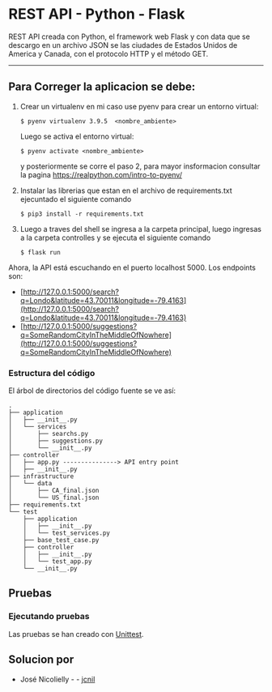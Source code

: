 # REST API - Python - Flask

REST API creada con Python, el framework web Flask y con data que se descargo en un archivo JSON se las ciudades de Estados Unidos de America y Canada, con el protocolo HTTP y el método GET.

<hr/>


## Para Correger la aplicacion se debe:

1. Crear un virtualenv en mi caso use pyenv para crear un entorno virtual:

    `$ pyenv virtualenv 3.9.5  <nombre_ambiente>`

    Luego se activa el entorno virtual:

    `$ pyenv activate <nombre_ambiente>`

    y posteriormente se corre el paso 2, para mayor insformacion consultar la pagina https://realpython.com/intro-to-pyenv/     

2. Instalar las librerias que estan en el archivo de requirements.txt ejecuntado el siguiente comando

   `$ pip3 install -r requirements.txt`

3. Luego a traves del shell se ingresa a la carpeta principal, luego ingresas a la carpeta controlles y se ejecuta el siguiente comando

   `$ flask run`

Ahora, la API está escuchando en el puerto localhost 5000. Los endpoints son:

 - [http://127.0.0.1:5000/search?q=Londo&latitude=43.70011&longitude=-79.4163](http://127.0.0.1:5000/search?q=Londo&latitude=43.70011&longitude=-79.4163)
 - [http://127.0.0.1:5000/suggestions?q=SomeRandomCityInTheMiddleOfNowhere](http://127.0.0.1:5000/suggestions?q=SomeRandomCityInTheMiddleOfNowhere)

 ### Estructura del código

El árbol de directorios del código fuente se ve así:

```
.
├── application
│   ├── __init__.py
│   └── services
│       ├── searchs.py
│       ├── suggestions.py
│       └── __init__.py
├── controller
│   ├── app.py ---------------> API entry point
│   ├── __init__.py
├── infrastructure
│   └── data
│       ├── CA_final.json
│       └── US_final.json
├── requirements.txt
└── test
    ├── application
    │   ├── __init__.py
    │   └── test_services.py
    ├── base_test_case.py
    ├── controller
    │   ├── __init__.py
    │   └── test_app.py
    └── __init__.py
```

## Pruebas


### Ejecutando pruebas

Las pruebas se han creado con [Unittest](https://docs.python.org/3/library/unittest.html).

## Solucion por

* José Nicolielly - - [jcnil](https://github.com/jcnil/api_modelo)
